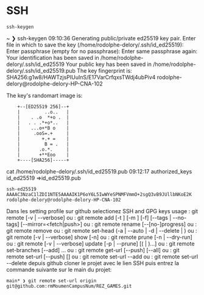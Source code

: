 # SSH 

    ssh-keygen  

~ ❯ ssh-keygen                                                                                                                                                                 09:10:36
Generating public/private ed25519 key pair.
Enter file in which to save the key (/home/rodolphe-delory/.ssh/id_ed25519): 
Enter passphrase (empty for no passphrase): 
Enter same passphrase again: 
Your identification has been saved in /home/rodolphe-delory/.ssh/id_ed25519
Your public key has been saved in /home/rodolphe-delory/.ssh/id_ed25519.pub
The key fingerprint is:
SHA256:g1w8/HAWTzjsPIUuInS/E17VarCrfqxsTWdj4ubPiv4 rodolphe-delory@rodolphe-delory-HP-CNA-102


The key's randomart image is:

        +--[ED25519 256]--+
        |         ..o..   |
        |    . .o  *+o .  |
        |   . . .*+o*..   |
        |    ...o+*B o    |
        |     .ooS=.+     |
        |        +.+ =    |
        |         B = .   |
        |       .o.*.     |
        |       +**Eoo    |
        +----[SHA256]-----+


cat /home/rodolphe-delory/.ssh/id_ed25519.pub                                                                                                                              09:12:17
authorized_keys  id_ed25519       =>id_ed25519.pub 

    ssh-ed25519 AAAAC3NzaC1lZDI1NTE5AAAAIK1P6oY6L5IwWYeSPNMFVmmO+2sgQ3vB9JUllbNKoE2K rodolphe-delory@rodolphe-delory-HP-CNA-102

Dans les setting profile sur github selectionez SSH and GPG keys
usage : git remote [-v | --verbose]
   ou : git remote add [-t <branche>] [-m <master>] [-f] [--tags | --no-tags] [--mirror=<fetch|push>] <nom> <url>
   ou : git remote rename [--[no-]progress] <ancien> <nouveau>
   ou : git remote remove <nom>
   ou : git remote set-head <nom> (-a | --auto | -d | --delete | <branche>)
   ou : git remote [-v | --verbose] show [-n] <nom>
   ou : git remote prune [-n | --dry-run] <nom>
   ou : git remote [-v | --verbose] update [-p | --prune] [(<groupe> | <distante>)...]
   ou : git remote set-branches [--add] <nom> <branche>...
   ou : git remote get-url [--push] [--all] <nom>
   ou : git remote set-url [--push] <nom> <nouvelle-URL> [<ancienne-URL>]
   ou : git remote set-url --add <nom> <nouvelle-URL>
   ou : git remote set-url --delete <nom> <url>
depuis github cloner le projet avec le lien SSH puis entrez la commande suivante sur le main du projet:

    main* ❯ git remote set-url origin git@github.com:rmMoumenCampusNum/REZ_GAMES.git
